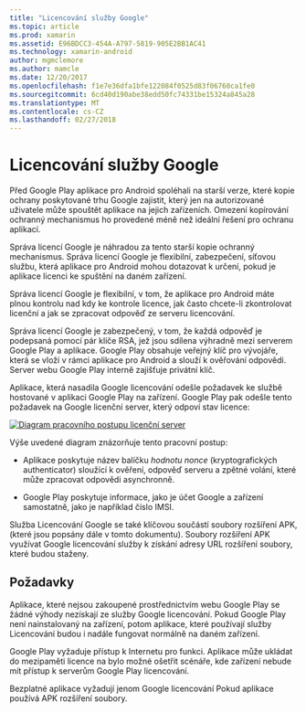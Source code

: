 ```yaml
---
title: "Licencování služby Google"
ms.topic: article
ms.prod: xamarin
ms.assetid: E96BDCC3-454A-A797-5819-905E2BB1AC41
ms.technology: xamarin-android
author: mgmclemore
ms.author: mamcle
ms.date: 12/20/2017
ms.openlocfilehash: f1e7e36dfa1bfe122084f0525d83f06760ca1fe0
ms.sourcegitcommit: 6cd40d190abe38edd50fc74331be15324a845a28
ms.translationtype: MT
ms.contentlocale: cs-CZ
ms.lasthandoff: 02/27/2018
---
```

# <a name="google-licensing-services"></a>Licencování služby Google

Před Google Play aplikace pro Android spoléhali na starší verze, které kopie ochrany poskytované trhu Google zajistit, který jen na autorizované uživatele může spouštět aplikace na jejich zařízeních. Omezení kopírování ochranný mechanismus ho provedené méně než ideální řešení pro ochranu aplikací.

Správa licencí Google je náhradou za tento starší kopie ochranný mechanismus.
Správa licencí Google je flexibilní, zabezpečení, síťovou službu, která aplikace pro Android mohou dotazovat k určení, pokud je aplikace licenci ke spuštění na daném zařízení.

Správa licencí Google je flexibilní, v tom, že aplikace pro Android máte plnou kontrolu nad kdy ke kontrole licence, jak často chcete-li zkontrolovat licenční a jak se zpracovat odpověď ze serveru licencování.

Správa licencí Google je zabezpečený, v tom, že každá odpověď je podepsaná pomocí pár klíče RSA, jež jsou sdílena výhradně mezi serverem Google Play a aplikace. Google Play obsahuje veřejný klíč pro vývojáře, která se vloží v rámci aplikace pro Android a slouží k ověřování odpovědi. Server webu Google Play interně zajišťuje privátní klíč.

Aplikace, která nasadila Google licencování odešle požadavek ke službě hostované v aplikaci Google Play na zařízení. Google Play pak odešle tento požadavek na Google licenční server, který odpoví stav licence: 

[ ![Diagram pracovního postupu licenční server](google-licensing-services-images/gp-licensing-service-overview.png)](google-licensing-services-images/gp-licensing-service-overview.png)

Výše uvedené diagram znázorňuje tento pracovní postup: 

-   Aplikace poskytuje název balíčku *hodnotu nonce* (kryptografických authenticator) sloužící k ověření, odpověď serveru a zpětné volání, které může zpracovat odpovědi asynchronně. 

-   Google Play poskytuje informace, jako je účet Google a zařízení samostatně, jako je například číslo IMSI. 

Služba Licencování Google se také klíčovou součástí soubory rozšíření APK, (které jsou popsány dále v tomto dokumentu). Soubory rozšíření APK využívat Google licencování služby k získání adresy URL rozšíření soubory, které budou staženy.

<a name="Requirements" />

## <a name="requirements"></a>Požadavky

Aplikace, které nejsou zakoupené prostřednictvím webu Google Play se žádné výhody nezískají ze služby Google licencování. Pokud Google Play není nainstalovaný na zařízení, potom aplikace, které používají služby Licencování budou i nadále fungovat normálně na daném zařízení.

Google Play vyžaduje přístup k Internetu pro funkci. Aplikace může ukládat do mezipaměti licence na bylo možné ošetřit scénáře, kde zařízení nebude mít přístup k serverům Google Play licencování.

Bezplatné aplikace vyžadují jenom Google licencování Pokud aplikace používá APK rozšíření soubory.
